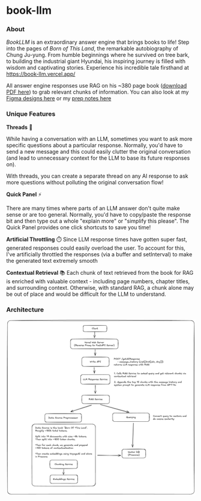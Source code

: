 # book-llm

### About

_BookLLM_ is an extraordinary answer engine that brings books to life! Step into the pages of _Born of This Land_, the remarkable autobiography of Chung Ju-yung. From humble beginnings where he survived on tree bark, to building the industrial giant Hyundai, his inspiring journey is filled with wisdom and captivating stories. Experience his incredible tale firsthand at https://book-llm.vercel.app/

All answer engine responses use RAG on his ~380 page book ([download PDF here](https://oceanofpdf.com/authors/chung-ju-yung/pdf-born-of-this-land-my-life-story-download/)) to grab relevant chunks of information. You can also look at my [Figma designs here](https://www.figma.com/design/0ky9243WnNQmxIliAhE9hO/Perplexity-Take-Home?node-id=0-1&t=XThwfLl6yEyxDa8n-1) or my [prep notes here](https://useful-gerbil-987.notion.site/Perplexity-Take-Home-170bfb58abc48008a791db136888582d?pvs=4)

### Unique Features

**Threads** 🧵

While having a conversation with an LLM, sometimes you want to ask more specific questions about a particular response. Normally, you'd have to send a new message and this could easily clutter the original conversation (and lead to unnecessary context for the LLM to base its future responses on).

With threads, you can create a separate thread on any AI response to ask more questions without polluting the original conversation flow!

**Quick Panel** ⚡

There are many times where parts of an LLM answer don't quite make sense or are too general. Normally, you'd have to copy/paste the response bit and then type out a whole "explain more" or "simplify this please". The Quick Panel provides one click shortcuts to save you time!

**Artificial Throttling** ⏱️
Since LLM response times have gotten super fast, generated responses could easily overload the user. To account for this, I've artificially throttled the responses (via a buffer and setInterval) to make the generated text extremely smooth

**Contextual Retrieval** 📚
Each chunk of text retrieved from the book for RAG is enriched with valuable context - including page numbers, chapter titles, and surrounding context. Otherwise, with standard RAG, a chunk alone may be out of place and would be difficult for the LLM to understand.

### Architecture

![alt text](architecture.png)

